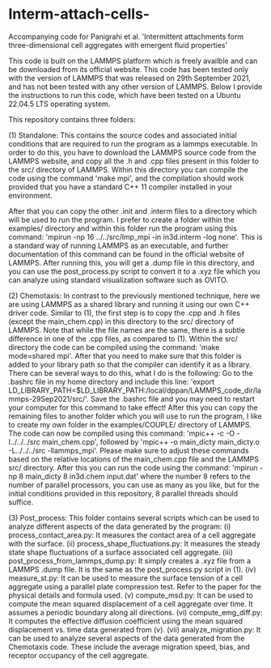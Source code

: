 # Interm-attach-cells-
Accompanying code for Panigrahi et al. 'Intermittent attachments form three-dimensional cell aggregates with emergent fluid properties'

This code is built on the LAMMPS platform which is freely availble and can be downloaded from its official website. This code has been tested only with the version of LAMMPS that was released on 29th September 2021, and has not been tested with any other version of LAMMPS. Below I provide the instructions to run this code, which have been tested on a Ubuntu 22.04.5 LTS operating system. 

This repository contains three folders:

(1) Standalone: This contains the source codes and associated initial conditions that are required to run the program as a lammps executable. In order to do this, you have to download the LAMMPS source code from the LAMMPS website, and copy all the .h and .cpp files present in this folder to the src/ directory of LAMMPS. Within this directory you can compile the code using the command 'make mpi', and the compilation should work provided that you have a standard C++ 11 compiler installed in your environment. 

After that you can copy the other .init and .interm files to a directory which will be used to run the program. I prefer to create a folder within the examples/ directory and within this folder run the program using this command: 'mpirun -np 16 ../../src/lmp_mpi -in in3d.interm -log none'. This is a standard way of running LAMMPS as an executable, and further documentation of this command can be found in the official website of LAMMPS. After running this, you will get a .dump file in this directory, and you can use the post_process.py script to convert it to a .xyz file which you can analyze using standard visualization software such as OVITO.

(2) Chemotaxis: In contrast to the previously mentioned technique, here we are using LAMMPS as a shared library and running it using our own C++ driver code. Similar to (1), the first step is to copy the .cpp and .h files (except the main_chem.cpp) in this directory to the src/ directory of LAMMPS. Note that while the file names are the same, there is a subtle difference in one of the .cpp files, as compared to (1). Within the src/ directory the code can be compiled using the command: 'make mode=shared mpi'. After that you need to make sure that this folder is added to your library path so that the compiler can identify it as a library. There can be several ways to do this, what I do is the following: Go to the .bashrc file in my home directory and include this line: 'export LD_LIBRARY_PATH=$LD_LIBRARY_PATH:/local/dppan/LAMMPS_code_dir/lammps-29Sep2021/src/'. Save the .bashrc file and you may need to restart your computer for this command to take effect! After this you can copy the remaining files to another folder which you will use to run the program, I like to create my own folder in the examples/COUPLE/ directory of LAMMPS. The code can now be compiled using this command: 'mpic++ -c -O -I../../../src main_chem.cpp', followed by 'mpic++ -o main_dicty main_dicty.o -L../../../src -llammps_mpi'. Please make sure to adjust these commands based on the relative locations of the main_chem.cpp file and the LAMMPS src/ directory. After this you can run the code using the command: 'mpirun -np 8 main_dicty 8 in3d.chem input.dat' where the number 8 refers to the number of parallel processors, you can use as many as you like, but for the initial conditions provided in this repository, 8 parallel threads should suffice. 

(3) Post_process: This folder contains several scripts which can be used to analyze different aspects of the data generated by the program:
 (i) process_contact_area.py: It measures the contact area of a cell aggregate with the surface.
 (ii) process_shape_fluctuations.py: It measures the steady state shape fluctuations of a surface associated cell aggregate.
 (iii) post_process_from_lammps_dump.py: It simply creates a .xyz file from a LAMMPS .dump file. It is the same as the post_process.py script in (1). 
 (iv) measure_st.py: It can be used to measure the surface tension of a cell aggregate using a parallel plate compression test. Refer to the paper for the physical details and formula used. 
 (v) compute_msd.py: It can be used to compute the mean squared displacement of a cell aggregate over time. It assumes a periodic boundary along all directions.
 (vi) compute_emg_diff.py: It computes the effective diffusion coefficient using the mean squared displacement vs. time data generated from (v). 
 (vii) analyze_migration.py: It can be used to analyze several aspects of the data generated from the Chemotaxis code. These include the average migration speed, bias, and receptor occupancy of the cell aggregate.
